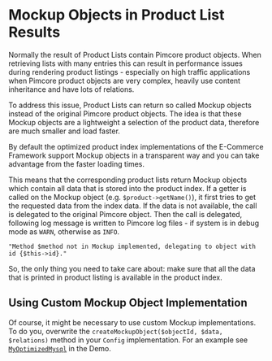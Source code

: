 # Mockup Objects in Product List Results

Normally the result of Product Lists contain Pimcore product objects. When retrieving lists with many entries this can
result in performance issues during rendering product listings - especially on high traffic applications when Pimcore 
product objects are very complex, heavily use content inheritance and have lots of relations. 
 
To address this issue, Product Lists can return so called Mockup objects instead of the original Pimcore product objects. 
The idea is that these Mockup objects are a lightweight a selection of the product data, therefore are much smaller and 
load faster.
 
By default the optimized product index implementations of the E-Commerce Framework support Mockup objects in a 
transparent way and you can take advantage from the faster loading times. 

This means that the corresponding product lists return Mockup objects which contain all data that is 
stored into the product index. If a getter is called on the Mockup object (e.g. `$product->getName()`), it first tries 
to get the requested data from the index data. If the data is not available, the call is delegated to the original 
Pimcore object.
Then the call is delegated, following log message is written to Pimcore log files - if system is in debug mode as `WARN`, 
 otherwise as `INFO`. 
```
"Method $method not in Mockup implemented, delegating to object with id {$this->id}."
```

So, the only thing you need to take care about: make sure that all the data that is printed in product listing is 
available in the product index. 


## Using Custom Mockup Object Implementation
Of course, it might be necessary to use custom Mockup implementations. To do you, overwrite the 
`createMockupObject($objectId, $data, $relations)` method in your `Config` implementation. For an example see 
[`MyOptimizedMysql`](https://github.com/pimcore/demo/blob/10.2/src/Ecommerce/IndexService/Config/MySqlConfig.php) 
in the Demo. 
